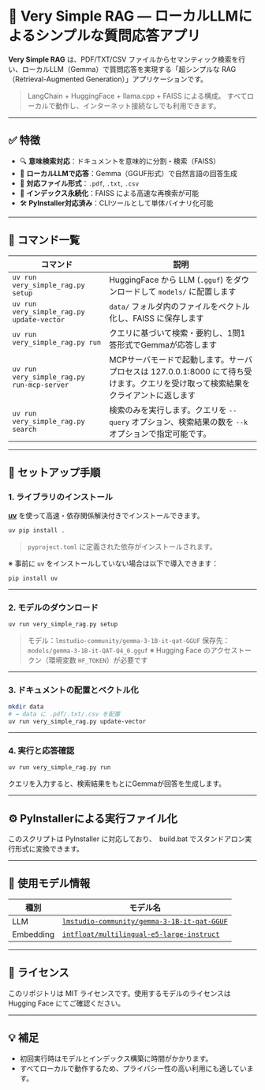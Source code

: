 # 🤖 Very Simple RAG — ローカルLLMによるシンプルな質問応答アプリ

**Very Simple RAG** は、PDF/TXT/CSV ファイルからセマンティック検索を行い、ローカルLLM（Gemma）で質問応答を実現する「超シンプルな RAG（Retrieval-Augmented Generation）」アプリケーションです。

> LangChain + HuggingFace + llama.cpp + FAISS による構成。
> すべてローカルで動作し、インターネット接続なしでも利用できます。

---

## ✅ 特徴

* 🔍 **意味検索対応**：ドキュメントを意味的に分割・検索（FAISS）
* 🧠 **ローカルLLMで応答**：Gemma（GGUF形式）で自然言語の回答生成
* 📄 **対応ファイル形式**：`.pdf`, `.txt`, `.csv`
* 💾 **インデックス永続化**：FAISS による高速な再検索が可能
* 🛠 **PyInstaller対応済み**：CLIツールとして単体バイナリ化可能

---

## 🧪 コマンド一覧

| コマンド                                      | 説明                                                      |
| ----------------------------------------- | ------------------------------------------------------- |
| `uv run very_simple_rag.py setup`         | HuggingFace から LLM (`.gguf`) をダウンロードして `models/` に配置します |
| `uv run very_simple_rag.py update-vector` | `data/` フォルダ内のファイルをベクトル化し、FAISS に保存します                  |
| `uv run very_simple_rag.py run`           | クエリに基づいて検索・要約し、1問1答形式でGemmaが応答します                       |
| `uv run very_simple_rag.py run-mcp-server`| MCPサーバモードで起動します。サーバプロセスは 127.0.0.1:8000 にて待ち受けます。クエリを受け取って検索結果をクライアントに返します |
| `uv run very_simple_rag.py search`| 検索のみを実行します。クエリを `--query` オプション、検索結果の数を `--k` オプションで指定可能です。 |

---

## 🚀 セットアップ手順

### 1. ライブラリのインストール

[**uv**](https://github.com/astral-sh/uv) を使って高速・依存関係解決付きでインストールできます。

```bash
uv pip install .
```

> `pyproject.toml` に定義された依存がインストールされます。

※ 事前に `uv` をインストールしていない場合は以下で導入できます：

```bash
pip install uv
```

---

### 2. モデルのダウンロード

```bash
uv run very_simple_rag.py setup
```

> モデル：`lmstudio-community/gemma-3-1B-it-qat-GGUF`
> 保存先：`models/gemma-3-1B-it-QAT-Q4_0.gguf`
> ※ Hugging Face のアクセストークン（環境変数 `HF_TOKEN`）が必要です

---

### 3. ドキュメントの配置とベクトル化

```bash
mkdir data
# → data に .pdf/.txt/.csv を配置
uv run very_simple_rag.py update-vector
```

---

### 4. 実行と応答確認

```bash
uv run very_simple_rag.py run
```

クエリを入力すると、検索結果をもとにGemmaが回答を生成します。

---

## ⚙ PyInstallerによる実行ファイル化

このスクリプトは PyInstaller に対応しており、　build.bat でスタンドアロン実行形式に変換できます。


---

## 📌 使用モデル情報

| 種別        | モデル名                                                                                                            |
| --------- | --------------------------------------------------------------------------------------------------------------- |
| LLM       | [`lmstudio-community/gemma-3-1B-it-qat-GGUF`](https://huggingface.co/lmstudio-community/gemma-3-1B-it-qat-GGUF) |
| Embedding | [`intfloat/multilingual-e5-large-instruct`](https://huggingface.co/intfloat/multilingual-e5-large-instruct)     |

---

## 📖 ライセンス

このリポジトリは MIT ライセンスです。使用するモデルのライセンスは Hugging Face にてご確認ください。

---

## 💡 補足

* 初回実行時はモデルとインデックス構築に時間がかかります。
* すべてローカルで動作するため、プライバシー性の高い利用にも適しています。

